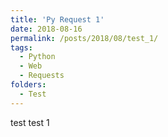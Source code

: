 ```yaml
---
title: 'Py Request 1'
date: 2018-08-16
permalink: /posts/2018/08/test_1/
tags:
  - Python
  - Web
  - Requests
folders:
  - Test
---
```


test test 1